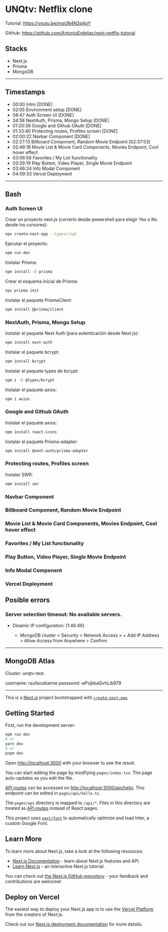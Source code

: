 # UNQtv: Netflix clone

Tutorial: https://youtu.be/mqUN4N2q4qY

GitHub: https://github.com/AntonioErdeljac/next-netflix-tutorial

## Stacks

- Next.js
- Prisma
- MongoDB

---

## Timestamps
- 00:00 Intro [DONE]
- 02:05 Environment setup [DONE]
- 08:47 Auth Screen UI [DONE]
- 34:58 NextAuth, Prisma, Mongo Setup [DONE]
- 01:20:39 Google and Github OAuth [DONE]
- 01:33:40 Protecting routes, Profiles screen [DONE]
- 02:00:22 Navbar Component [DONE]
- 02:27:13 Billboard Component, Random Movie Endpoint [02:37:53]
- 02:46:18 Movie List & Movie Card Components, Movies Endpoint, Cool hover effect
- 03:06:58 Favorites / My List functionality
- 03:29:19 Play Button, Video Player, Single Movie Endpoint
- 03:46:24 Info Modal Component
- 04:09:33 Vercel Deployment

---

## Bash

### Auth Screen UI

Crear un proyecto next.js (correrlo desde powershell para elegir Yes o No desde los cursores):

```sh
npx create-next-app --typescript
```

Ejecutar el proyecto:

```sh
npm run dev
```

Instalar Prisma:

```sh
npm install -D prisma
```

Crear el esquema inicial de Prisma:

```sh
npx prisma init
```

Instalar el paquete PrismaClient:

```sh
npm install @prisma/client
```

### NextAuth, Prisma, Mongo Setup

Instalar el paquete Next Auth (para autenticación desde Next.js):

```sh
npm install next-auth
```

Instalar el paquete bcrypt:

```sh
npm install bcrypt
```

Instalar el paquete types de bcrypt:

```sh
npm i -D @types/bcrypt
```

Instalar el paquete axios:

```sh
npm i axios
```

### Google and Github OAuth

Instalar el paquete axios:

```sh
npm install react-icons
```

Instalar el paquete Prisma-adapter:

```sh
npm install @next-auth/prisma-adapter
```

### Protecting routes, Profiles screen

Instalar SWR:

```sh
npm install swr
```

### Navbar Component



### Billboard Component, Random Movie Endpoint
### Movie List & Movie Card Components, Movies Endpoint, Cool hover effect
### Favorites / My List functionality
### Play Button, Video Player, Single Movie Endpoint
### Info Modal Component
### Vercel Deployment


## Posible errors

### Server selection timeout: No available servers.

- Dinamic IP configuration: [1:46:46]

    - MongoDB cluster > Security > Network Access > + Add IP Address > Allow Access from Anywhere > Confirm

---

## MongoDB Atlas

Cluster: unqtv-test

username: raullacabanne
password: wPxjkbaQvhLib979

---

This is a [Next.js](https://nextjs.org/) project bootstrapped with [`create-next-app`](https://github.com/vercel/next.js/tree/canary/packages/create-next-app).

## Getting Started

First, run the development server:

```bash
npm run dev
# or
yarn dev
# or
pnpm dev
```

Open [http://localhost:3000](http://localhost:3000) with your browser to see the result.

You can start editing the page by modifying `pages/index.tsx`. The page auto-updates as you edit the file.

[API routes](https://nextjs.org/docs/api-routes/introduction) can be accessed on [http://localhost:3000/api/hello](http://localhost:3000/api/hello). This endpoint can be edited in `pages/api/hello.ts`.

The `pages/api` directory is mapped to `/api/*`. Files in this directory are treated as [API routes](https://nextjs.org/docs/api-routes/introduction) instead of React pages.

This project uses [`next/font`](https://nextjs.org/docs/basic-features/font-optimization) to automatically optimize and load Inter, a custom Google Font.

## Learn More

To learn more about Next.js, take a look at the following resources:

- [Next.js Documentation](https://nextjs.org/docs) - learn about Next.js features and API.
- [Learn Next.js](https://nextjs.org/learn) - an interactive Next.js tutorial.

You can check out [the Next.js GitHub repository](https://github.com/vercel/next.js/) - your feedback and contributions are welcome!

## Deploy on Vercel

The easiest way to deploy your Next.js app is to use the [Vercel Platform](https://vercel.com/new?utm_medium=default-template&filter=next.js&utm_source=create-next-app&utm_campaign=create-next-app-readme) from the creators of Next.js.

Check out our [Next.js deployment documentation](https://nextjs.org/docs/deployment) for more details.
